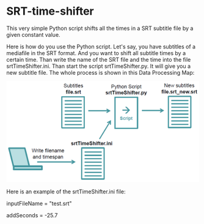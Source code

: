 # SRT-time-shifter
This very simple Python script shifts all the times in a SRT subtitle file by a given constant value.

Here is how do you use the Python script. Let's say, you have subtitles of a mediafile in the SRT format. And you want to shift all subtitle times by a certain time. Than write the name of the SRT file and the time into the file srtTimeShifter.ini. Than start the script srtTimeShifter.py. It will give you a new subtitle file. The whole process is shown in this Data Processing Map:

![Data Processing Map](srtTimeShifter_dataProcessingMap.png)

Here is an example of the srtTimeShifter.ini file:

inputFileName = "test.srt"

addSeconds = -25.7
